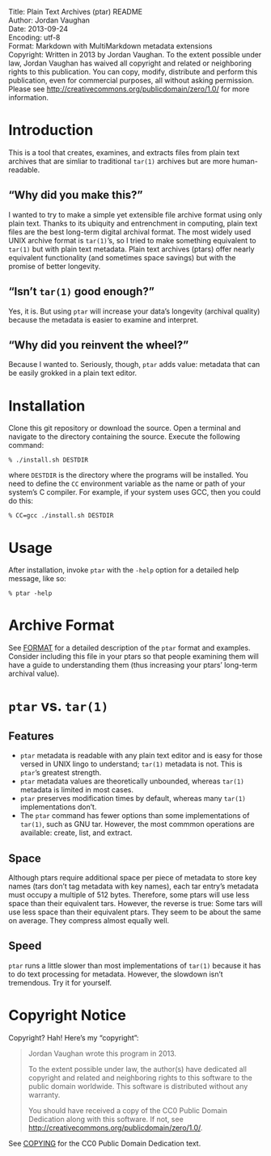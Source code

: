 Title:		Plain Text Archives (ptar) README  
Author:		Jordan Vaughan  
Date:		2013-09-24  
Encoding:	utf-8  
Format:		Markdown with MultiMarkdown metadata extensions  
Copyright:	Written in 2013 by Jordan Vaughan.  To the extent possible under law, Jordan Vaughan has waived all copyright and related or neighboring rights to this publication.  You can copy, modify, distribute and perform this publication, even for commercial purposes, all without asking permission.  Please see <http://creativecommons.org/publicdomain/zero/1.0/> for more information.

# Introduction
This is a tool that creates, examines, and extracts files from plain text archives that are simliar to traditional `tar(1)` archives but are more human-readable.

## “Why did you make this?”
I wanted to try to make a simple yet extensible file archive format using only plain text.  Thanks to its ubiquity and entrenchment in computing, plain text files are the best long-term digital archival format.  The most widely used UNIX archive format is `tar(1)`’s, so I tried to make something equivalent to `tar(1)` but with plain text metadata.  Plain text archives (ptars) offer nearly equivalent functionality (and sometimes space savings) but with the promise of better longevity.

## “Isn’t `tar(1)` good enough?”

Yes, it is.  But using `ptar` will increase your data’s longevity (archival quality) because the metadata is easier to examine and interpret.

## “Why did you reinvent the wheel?”

Because I wanted to.  Seriously, though, `ptar` adds value: metadata that can be easily grokked in a plain text editor.

# Installation
Clone this git repository or download the source.  Open a terminal and navigate to the directory containing the source.  Execute the following command:

	% ./install.sh DESTDIR

where `DESTDIR` is the directory where the programs will be installed.  You need to define the `CC` environment variable as the name or path of your system’s C compiler.  For example, if your system uses GCC, then you could do this:

	% CC=gcc ./install.sh DESTDIR

# Usage
After installation, invoke `ptar` with the `-help` option for a detailed help message, like so:

	% ptar -help

# Archive Format
See [FORMAT](FORMAT) for a detailed description of the `ptar` format and examples.  Consider including this file in your ptars so that people examining them will have a guide to understanding them (thus increasing your ptars’ long-term archival value).

# `ptar` vs. `tar(1)`
## Features
* `ptar` metadata is readable with any plain text editor and is easy for those versed in UNIX lingo to understand; `tar(1)` metadata is not.  This is `ptar`’s greatest strength.
* `ptar` metadata values are theoretically unbounded, whereas `tar(1)` metadata is limited in most cases.
* `ptar` preserves modification times by default, whereas many `tar(1)` implementations don’t.
* The `ptar` command has fewer options than some implementations of `tar(1)`, such as GNU tar.  However, the most commmon operations are available: create, list, and extract.

## Space
Although ptars require additional space per piece of metadata to store key names (tars don’t tag metadata with key names), each tar entry’s metadata must occupy a multiple of 512 bytes.  Therefore, some ptars will use less space than their equivalent tars.  However, the reverse is true: Some tars will use less space than their equivalent ptars.  They seem to be about the same on average.  They compress almost equally well.

## Speed
`ptar` runs a little slower than most implementations of `tar(1)` because it has to do text processing for metadata.  However, the slowdown isn’t tremendous.  Try it for yourself.

# Copyright Notice
Copyright?  Hah!  Here’s my “copyright”:

> Jordan Vaughan wrote this program in 2013.
>
> To the extent possible under law, the author(s) have dedicated all copyright and related and neighboring rights to this software to the public domain worldwide. This software is distributed without any warranty.
>
> You should have received a copy of the CC0 Public Domain Dedication along with this software. If not, see <http://creativecommons.org/publicdomain/zero/1.0/>.

See [COPYING](COPYING) for the CC0 Public Domain Dedication text.
